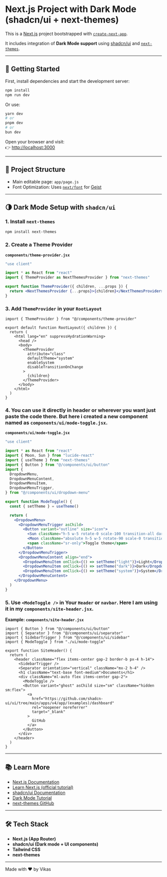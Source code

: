 
# Next.js Project with Dark Mode (shadcn/ui + next-themes)

This is a [Next.js](https://nextjs.org) project bootstrapped with [`create-next-app`](https://github.com/vercel/next.js/tree/canary/packages/create-next-app).

It includes integration of **Dark Mode support** using [shadcn/ui](https://ui.shadcn.com) and [`next-themes`](https://github.com/pacocoursey/next-themes).

---

## 🚀 Getting Started

First, install dependencies and start the development server:

```bash
npm install
npm run dev
```

Or use:

```bash
yarn dev
# or
pnpm dev
# or
bun dev
```

Open your browser and visit:  
👉 [http://localhost:3000](http://localhost:3000)

---

## 📂 Project Structure

- Main editable page: `app/page.js`
- Font Optimization: Uses [`next/font`](https://nextjs.org/docs/app/building-your-application/optimizing/fonts) for [Geist](https://vercel.com/font)

---

## 🌗 Dark Mode Setup with `shadcn/ui`

### 1. Install `next-themes`
```bash
npm install next-themes
```

### 2. Create a Theme Provider

**`components/theme-provider.jsx`**
```jsx
"use client"

import * as React from "react"
import { ThemeProvider as NextThemesProvider } from "next-themes"

export function ThemeProvider({ children, ...props }) {
  return <NextThemesProvider {...props}>{children}</NextThemesProvider>
}
```

### 3. Add `ThemeProvider` in your `RootLayout`

```tsx
import { ThemeProvider } from "@/components/theme-provider"

export default function RootLayout({ children }) {
  return (
    <html lang="en" suppressHydrationWarning>
      <head />
      <body>
        <ThemeProvider
          attribute="class"
          defaultTheme="system"
          enableSystem
          disableTransitionOnChange
        >
          {children}
        </ThemeProvider>
      </body>
    </html>
  )
}
```

### 4. You can use it directly in header or wherever you want just paste the code there. But here i created a new component named as **`components/ui/mode-toggle.jsx`**.

**`components/ui/mode-toggle.jsx`**
```jsx
"use client"

import * as React from "react"
import { Moon, Sun } from "lucide-react"
import { useTheme } from "next-themes"
import { Button } from "@/components/ui/button"
import {
  DropdownMenu,
  DropdownMenuContent,
  DropdownMenuItem,
  DropdownMenuTrigger,
} from "@/components/ui/dropdown-menu"

export function ModeToggle() {
  const { setTheme } = useTheme()

  return (
    <DropdownMenu>
      <DropdownMenuTrigger asChild>
        <Button variant="outline" size="icon">
          <Sun className="h-5 w-5 rotate-0 scale-100 transition-all dark:-rotate-90 dark:scale-0" />
          <Moon className="absolute h-5 w-5 rotate-90 scale-0 transition-all dark:rotate-0 dark:scale-100" />
          <span className="sr-only">Toggle theme</span>
        </Button>
      </DropdownMenuTrigger>
      <DropdownMenuContent align="end">
        <DropdownMenuItem onClick={() => setTheme("light")}>Light</DropdownMenuItem>
        <DropdownMenuItem onClick={() => setTheme("dark")}>Dark</DropdownMenuItem>
        <DropdownMenuItem onClick={() => setTheme("system")}>System</DropdownMenuItem>
      </DropdownMenuContent>
    </DropdownMenu>
  )
}
```

### 5. Use `<ModeToggle />` in Your `Header` or `navbar`. Here I am using it in my **`components/site-header.jsx`**. 

**Example: `components/site-header.jsx`**
```tsx
import { Button } from "@/components/ui/button"
import { Separator } from "@/components/ui/separator"
import { SidebarTrigger } from "@/components/ui/sidebar"
import { ModeToggle } from "./ui/mode-toggle"

export function SiteHeader() {
  return (
    <header className="flex items-center gap-2 border-b px-4 h-14">
      <SidebarTrigger />
      <Separator orientation="vertical" className="mx-2 h-4" />
      <h1 className="text-base font-medium">Documents</h1>
      <div className="ml-auto flex items-center gap-2">
        <ModeToggle />
        <Button variant="ghost" asChild size="sm" className="hidden sm:flex">
          <a
            href="https://github.com/shadcn-ui/ui/tree/main/apps/v4/app/(examples)/dashboard"
            rel="noopener noreferrer"
            target="_blank"
          >
            GitHub
          </a>
        </Button>
      </div>
    </header>
  )
}
```

---

## 📚 Learn More

- [Next.js Documentation](https://nextjs.org/docs)  
- [Learn Next.js (official tutorial)](https://nextjs.org/learn)  
- [shadcn/ui Documentation](https://ui.shadcn.com/docs) 
- [Dark Mode Tutorial](https://ui.shadcn.com/docs/dark-mode/next)
- [next-themes GitHub](https://github.com/pacocoursey/next-themes)  

---

## 🛠️ Tech Stack

- **Next.js (App Router)**
- **shadcn/ui (Dark mode + UI components)**
- **Tailwind CSS**
- **next-themes**

---

Made with ❤️ by Vikas
